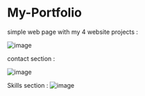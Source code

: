 # My-Portfolio
simple web page with my 4 website projects  : 


![image](https://github.com/user-attachments/assets/449d4b4d-492b-4f55-8be0-7f08feaf8e65)


contact section  :


![image](https://github.com/user-attachments/assets/601b52af-8cc5-4052-9d81-98e7ba855042)


Skills section : ![image](https://github.com/user-attachments/assets/0a7407e2-6347-4197-bef9-7e44090b6d6d)
